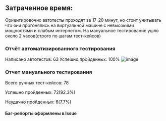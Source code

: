 ## Затраченное время:

Ориентировочно автотесты проходят за 17-20 минут, но стоит учитывать что они прогонялись на виртуальной машине с невысокими мощностями и слабым интернетом.
На мануальное тестирование ушло около 2 часов(строго по шагам тест-кейсов)

### Отчёт автоматизированного тестирования
Написано автотестов: 63
Успешно пройденных: 100%
![image](https://github.com/user-attachments/assets/775b3398-4a10-4f35-b37c-552a7dde8657)

### Отчет мануального тестирования
Всего ручных тест-кейсов: 78

Успешно пройденных: 72(92.3%)

Неудачно пройденных: 6(7.7%)

#### Баг-репорты оформлены в Issue
